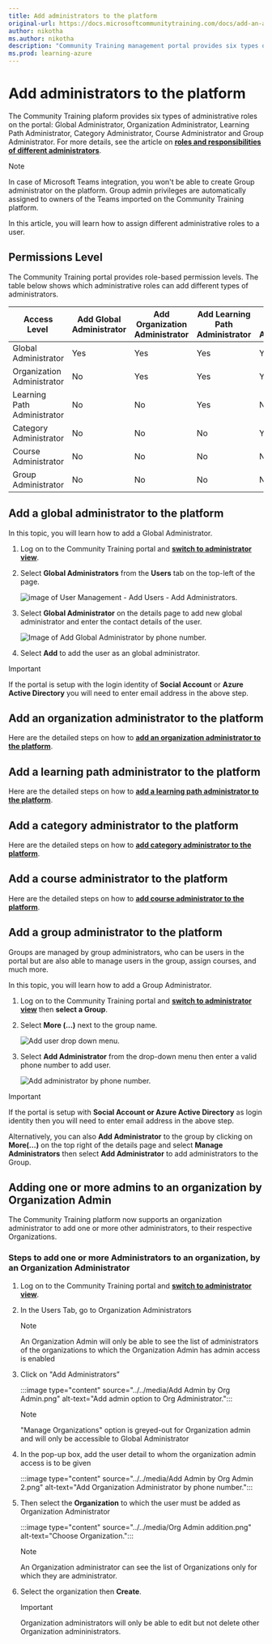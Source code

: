 ```yaml
---
title: Add administrators to the platform
original-url: https://docs.microsoftcommunitytraining.com/docs/add-an-administrator-to-the-portal
author: nikotha
ms.author: nikotha
description: "Community Training management portal provides six types of administrative role to a user on the portal."
ms.prod: learning-azure
---
```


# Add administrators to the platform

The Community Training plaform provides six types of administrative roles on the portal: Global Administrator, Organization Administrator, Learning Path Administrator, Category Administrator, Course Administrator and Group Administrator. For more details, see the article on [**roles and responsibilities of different administrators**](../../get-started/user-role-and-management-portal-overview.md).

> [!NOTE]
> In case of Microsoft Teams integration, you won't be able to create Group administrator on the platform.  Group admin privileges are automatically assigned to owners of the Teams imported on the Community Training platform.

In this article, you will learn how to assign different administrative roles to a user.

## Permissions Level

The Community Training portal provides role-based permission levels. The table below shows which administrative roles can add different types of administrators.

| Access Level   | Add Global Administrator | Add Organization Administrator | Add Learning Path Administrator | Add Category Administrator | Add Course Administrator | Add Group Administrator  |
| --- | --- | --- | --- | --- | --- | --- |
| Global Administrator | Yes | Yes | Yes | Yes | Yes | Yes |
| Organization Administrator | No | Yes | Yes | Yes | Yes | Yes |
| Learning Path Administrator | No | No | Yes | No | No | No |
| Category Administrator | No | No | No | Yes | Yes | No |
| Course Administrator | No | No | No | No |  Yes | No |
| Group Administrator | No | No | No | No | No | Yes |

## Add a global administrator to the platform

In this topic, you will learn how to add a Global Administrator.

1. Log on to the Community Training portal and [**switch to administrator view**](../../get-started/step-by-step-configuration-guide.md#step-2--switch-to-administrator-view-of-the-portal).

1. Select **Global Administrators** from the **Users** tab on the top-left of the page.

    ![image of User Management - Add Users - Add Administrators.](../../media/User%20Management%20-%20Add%20Users%20-%20Add%20Administrators%281%29.png)

1. Select **Global Administrator** on the details page to add new global administrator and enter the contact details of the user.

    ![Image of Add Global Administrator by phone number.](../../media/User%20Management%20-%20Add%20Users%20-%20Add%20Global%20Admin-border.png)

1. Select **Add** to add the user as an global administrator.

> [!IMPORTANT]
> If the portal is setup with the login identity of **Social Account** or **Azure Active Directory** you will need to enter email address in the above step.

## Add an organization administrator to the platform

Here are the detailed steps on how to [**add an organization administrator to the platform**](./../organization-management.md#create-a-new-organization-administrator).

## Add a learning path administrator to the platform

Here are the detailed steps on how to [**add a learning path administrator to the platform**](../../content-management/manage-content/manage-learning-path/add-an-administrator-for-a-learning-path.md).

## Add a category administrator to the platform

Here are the detailed steps on how to [**add category administrator to the platform**](../../content-management/manage-content/manage-course-category/add-an-administrator-for-a-course.md#add-a-category-administrator).

## Add a course administrator to the platform

Here are the detailed steps on how to [**add course administrator to the platform**](../../content-management/manage-content/manage-course-category/add-an-administrator-for-a-course.md#add-a-course-administrator).

## Add a group administrator to the platform

Groups are managed by group administrators, who can be users in the portal but are also able to manage users in the group, assign courses, and much more.

In this topic, you will learn how to add a Group Administrator.

1. Log on to the Community Training portal and [**switch to administrator view**](../../get-started/step-by-step-configuration-guide.md#step-2--switch-to-administrator-view-of-the-portal) then **select a Group**.

1. Select **More (...)** next to the group name.

    ![Add user drop down menu.](../../media/Add%20user%20drop%20down.png)

1. Select **Add Administrator** from the drop-down menu then enter a valid phone number to add user.

    ![Add administrator by phone number.](../../media/Add%20administrator.png)

> [!IMPORTANT]
> If the portal is setup with **Social Account or Azure Active Directory** as login identity then you will need to enter email address in the above step.

Alternatively, you can also **Add Administrator** to the group by clicking on **More(…)** on the top right of the details page and select **Manage Administrators** then select **Add Administrator** to add administrators to the Group.

## Adding one or more admins to an organization by Organization Admin

The Community Training platform now supports an organization administrator to add one or more other administrators, to their respective Organizations.

### Steps to add one or more Administrators to an organization, by an Organization Administrator

1. Log on to the Community Training portal and [**switch to administrator view**](../../get-started/step-by-step-configuration-guide.md#step-2--switch-to-administrator-view-of-the-portal).
1. In the Users Tab, go to Organization Administrators
     > [!NOTE]
    > An Organization Admin will only be able to see the list of administrators of the organizations to which the Organization Admin has admin access is enabled

1. Click on "Add Administrators”

    :::image type="content" source="../../media/Add Admin by Org Admin.png" alt-text="Add admin option to Org Administrator.":::

    > [!NOTE]
    > "Manage Organizations" option is greyed-out for Organization admin and will only be accessible to Global Administrator
1. In the pop-up box, add the user detail to whom the organization admin access is to be given

    :::image type="content" source="../../media/Add Admin by Org Admin 2.png" alt-text="Add Organization Administrator by phone number.":::

1. Then select the **Organization** to which the user must be added as Organization Administrator

    :::image type="content" source="../../media/Org Admin addition.png" alt-text="Choose Organization.":::

    > [!NOTE]
    > An Organization administrator can see the list of Organizations only for which they are administrator.
1. Select the organization then **Create**.
    > [!IMPORTANT]
    > Organization administrators will only be able to edit but not delete other Organization admininistrators.
